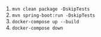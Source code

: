 1. `mvn clean package -DskipTests`
2. `mvn spring-boot:run -DskipTests`
4. `docker-compose up --build`
5. `docker-compose down`  
